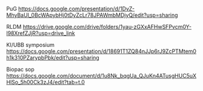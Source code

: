PuG
https://docs.google.com/presentation/d/1DvZ-MhyBaUI_0BcWApybHj0tDyZcLr78JPAWmbMDjyQ/edit?usp=sharing

RLDM
https://drive.google.com/drive/folders/1yau-zGXxAFHwSFPvcm0Y-l98XrefZJjR?usp=drive_link

KI/UBB symposium
[https://docs.google.com/presentation/d/18691T1ZQ84nJJp6rJ9ZcPTMtem0h1k310PZarypbPbk/edit?usp=sharing
](https://docs.google.com/presentation/d/1FnBt7YzIdkG6hHosA9aHydlJybYjuk94WNPiiRYdNDA/edit?usp=sharing) 

Biopac sop
https://docs.google.com/document/d/1u8Nk_bqgUa_QJuKn4ATusgHUC5uXHlSo_5h00Ck3zJ4/edit?tab=t.0
